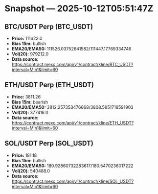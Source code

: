 # Snapshot — 2025-10-12T05:51:47Z

## BTC/USDT Perp (BTC_USDT)
- **Price:** 111622.0
- **Bias 15m:** bullish
- **EMA20/EMA50:** 111526.03752641582/111447.17769334746
- **Vol(20):** 979212.0
- **Data source:** https://contract.mexc.com/api/v1/contract/kline/BTC_USDT?interval=Min1&limit=60

## ETH/USDT Perp (ETH_USDT)
- **Price:** 3811.26
- **Bias 15m:** bearish
- **EMA20/EMA50:** 3812.257353476668/3808.5851718591903
- **Vol(20):** 377416.0
- **Data source:** https://contract.mexc.com/api/v1/contract/kline/ETH_USDT?interval=Min1&limit=60

## SOL/USDT Perp (SOL_USDT)
- **Price:** 181.18
- **Bias 15m:** bullish
- **EMA20/EMA50:** 180.92860732283617/180.5470236017222
- **Vol(20):** 540488.0
- **Data source:** https://contract.mexc.com/api/v1/contract/kline/SOL_USDT?interval=Min1&limit=60
